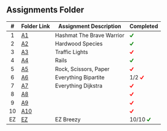 ##  Assignments Folder

|   #   | Folder Link | Assignment Description  | Completed |
| :---: | ----------- | ----------------------- | --------- |
|   1   |[A1](./A1)   |Hashmat The Brave Warrior|<img src="https://github.com/ACHarrison32/4883-PT-Harrison/blob/main/index.png" width="10">|
|   2   |[A2](./A2)   |Hardwood Species         |<img src="https://github.com/ACHarrison32/4883-PT-Harrison/blob/main/index.png" width="10">|
|   3   |[A3](./A3)   |Traffic Lights           |<img src="https://github.com/ACHarrison32/4883-PT-Harrison/blob/main/images.png" width="10">|
|   4   |[A4](./A4)   |Rails                    |<img src="https://github.com/ACHarrison32/4883-PT-Harrison/blob/main/index.png" width="10">|
|   5   |[A5](./A5)   |Rock, Scissors, Paper    |<img src="https://github.com/ACHarrison32/4883-PT-Harrison/blob/main/images.png" width="10">|
|   6   |[A6](./A6)   |Everything Bipartite     |1/2 <img src="https://github.com/ACHarrison32/4883-PT-Harrison/blob/main/images.png" width="10">|
|   7   |[A7](./A7)   |Everything Dijkstra      |<img src="https://github.com/ACHarrison32/4883-PT-Harrison/blob/main/images.png" width="10">|
|   8   |[A8](./A8)   |                         |<img src="https://github.com/ACHarrison32/4883-PT-Harrison/blob/main/images.png" width="10">|
|   9   |[A9](./A9)   |                         |<img src="https://github.com/ACHarrison32/4883-PT-Harrison/blob/main/images.png" width="10">|
|   10  |[A10](./A10) |                         |<img src="https://github.com/ACHarrison32/4883-PT-Harrison/blob/main/images.png" width="10">|
|   EZ  |[EZ](./EZ)   |EZ Breezy                |10/10 <img src="https://github.com/ACHarrison32/4883-PT-Harrison/blob/main/index.png" width="10">|


